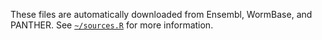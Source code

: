 These files are automatically downloaded from Ensembl, WormBase, and PANTHER. See [`~/sources.R`](sources.R) for more information.
